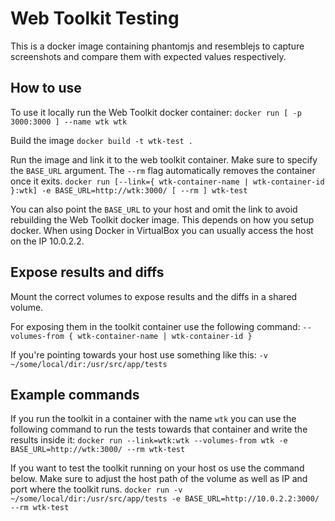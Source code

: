 # Web Toolkit Testing

This is a docker image containing phantomjs and resemblejs to capture
screenshots and compare them with expected values respectively.

## How to use
To use it locally run the Web Toolkit docker container:
`docker run [ -p 3000:3000 ] --name wtk wtk`

Build the image
`docker build -t wtk-test .`

Run the image and link it to the web toolkit container.
Make sure to specify the `BASE_URL` argument. The `--rm` flag automatically
removes the container once it exits. 
`docker run [--link={ wtk-container-name | wtk-container-id }:wtk] -e BASE_URL=http://wtk:3000/ [ --rm ] wtk-test`

You can also point the `BASE_URL` to your host and omit the link
to avoid rebuilding the Web Toolkit docker image. This depends on
how you setup docker. When using Docker in VirtualBox you
can usually access the host on the IP 10.0.2.2. 

## Expose results and diffs

Mount the correct volumes to expose results and the diffs in a shared volume.

For exposing them in the toolkit container use the following command:
`--volumes-from { wtk-container-name | wtk-container-id }`

If you're pointing towards your host use something like this:
`-v ~/some/local/dir:/usr/src/app/tests`

## Example commands

If you run the toolkit in a container with the name `wtk` you can use
the following command to run the tests towards that container and 
write the results inside it:
`docker run --link=wtk:wtk --volumes-from wtk -e BASE_URL=http://wtk:3000/ --rm wtk-test`

If you want to test the toolkit running on your host os use the 
command below. Make sure to adjust the host path of the volume as
well as IP and port where the toolkit runs.
`docker run -v ~/some/local/dir:/usr/src/app/tests -e BASE_URL=http://10.0.2.2:3000/ --rm wtk-test`
